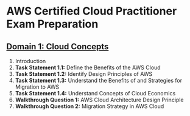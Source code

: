 # AWS Certified Cloud Practitioner Exam Preparation

## [Domain 1: Cloud Concepts](./domain_01_cloud_concepts.md)

1. Introduction
2. **Task Statement 1.1:** Define the Benefits of the AWS Cloud
3. **Task Statement 1.2:** Identify Design Principles of AWS
4. **Task Statement 1.3:** Understand the Benefits of and Strategies for Migration to AWS
5. **Task Statement 1.4:** Understand Concepts of Cloud Economics
6. **Walkthrough Question 1:** AWS Cloud Architecture Design Principle
7. **Walkthrough Question 2:** Migration Strategy in AWS Cloud

